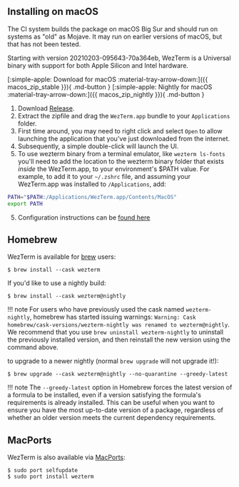 ## Installing on macOS

The CI system builds the package on macOS Big Sur and should run on systems as
"old" as Mojave.  It may run on earlier versions of macOS, but that has not
been tested.

Starting with version 20210203-095643-70a364eb, WezTerm is a Universal binary
with support for both Apple Silicon and Intel hardware.

[:simple-apple: Download for macOS :material-tray-arrow-down:]({{ macos_zip_stable }}){ .md-button }
[:simple-apple: Nightly for macOS :material-tray-arrow-down:]({{ macos_zip_nightly }}){ .md-button }

1. Download <a href="{{ macos_zip_stable }}">Release</a>.
2. Extract the zipfile and drag the `WezTerm.app` bundle to your `Applications` folder.
3. First time around, you may need to right click and select `Open` to allow launching
   the application that you've just downloaded from the internet.
3. Subsequently, a simple double-click will launch the UI.
4. To use wezterm binary from a terminal emulator, like `wezterm ls-fonts` you'll need to add the location to the wezterm binary folder that exists _inside_ the WezTerm.app, to your environment's $PATH value. For example, to add it to your `~/.zshrc` file, and assuming your WezTerm.app was installed to `/Applications`, add:
```sh
PATH="$PATH:/Applications/WezTerm.app/Contents/MacOS"
export PATH
```
5. Configuration instructions can be [found here](../config/files.md)

## Homebrew

WezTerm is available for [brew](https://brew.sh/) users:

```console
$ brew install --cask wezterm
```

If you'd like to use a nightly build:

```console
$ brew install --cask wezterm@nightly
```

!!! note
    For users who have previously used the cask named `wezterm-nightly`,
    homebrew has started issuing warnings: `Warning: Cask
    homebrew/cask-versions/wezterm-nightly was renamed to wezterm@nightly`. We
    recommend that you use `brew uninstall wezterm-nightly` to uninstall the
    previously installed version, and then reinstall the new version using the
    command above.

to upgrade to a newer nightly (normal `brew upgrade` will not upgrade it!):

```console
$ brew upgrade --cask wezterm@nightly --no-quarantine --greedy-latest
```

!!! note
    The `--greedy-latest` option in Homebrew forces the latest version of a
    formula to be installed, even if a version satisfying the formula's
    requirements is already installed. This can be useful when you want to
    ensure you have the most up-to-date version of a package, regardless of
    whether an older version meets the current dependency requirements.

## MacPorts

WezTerm is also available via [MacPorts](https://ports.macports.org/port/wezterm/summary):

```console
$ sudo port selfupdate
$ sudo port install wezterm
```

